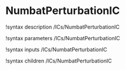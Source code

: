 # NumbatPerturbationIC

!syntax description /ICs/NumbatPerturbationIC

!syntax parameters /ICs/NumbatPerturbationIC

!syntax inputs /ICs/NumbatPerturbationIC

!syntax children /ICs/NumbatPerturbationIC

